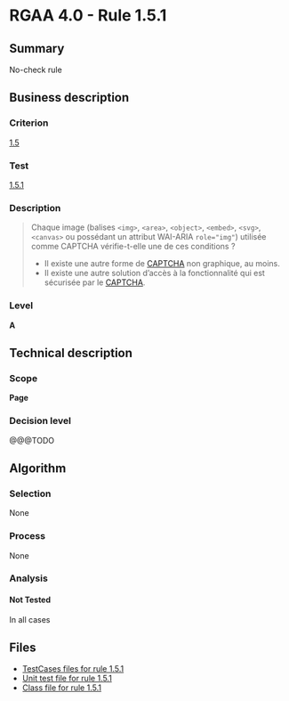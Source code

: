 # RGAA 4.0 - Rule 1.5.1

## Summary

No-check rule

## Business description

### Criterion

[1.5](https://www.numerique.gouv.fr/publications/rgaa-accessibilite/methode/criteres/#crit-1-5)

### Test

[1.5.1](https://www.numerique.gouv.fr/publications/rgaa-accessibilite/methode/criteres/#test-1-5-1)

### Description

> Chaque image (balises `<img>`, `<area>`, `<object>`, `<embed>`, `<svg>`, `<canvas>` ou possédant un attribut WAI-ARIA `role="img"`) utilisée comme CAPTCHA vérifie-t-elle une de ces conditions ?
> 
> * Il existe une autre forme de [CAPTCHA](https://www.numerique.gouv.fr/publications/rgaa-accessibilite/methode/glossaire/#captcha) non graphique, au moins.
> * Il existe une autre solution d’accès à la fonctionnalité qui est sécurisée par le [CAPTCHA](https://www.numerique.gouv.fr/publications/rgaa-accessibilite/methode/glossaire/#captcha).

### Level

**A**


## Technical description

### Scope

**Page**

### Decision level

@@@TODO


## Algorithm

### Selection

None

### Process

None

### Analysis

#### Not Tested

In all cases


## Files

- [TestCases files for rule 1.5.1](https://gitlab.com/asqatasun/Asqatasun/-/tree/v5/rules/rules-rgaa4.0/src/test/resources/testcases/rgaa40/Rgaa40Rule010501/)
- [Unit test file for rule 1.5.1](https://gitlab.com/asqatasun/Asqatasun/-/blob/v5/rules/rules-rgaa4.0/src/test/java/org/asqatasun/rules/rgaa40/Rgaa40Rule010501Test.java)
- [Class file for rule 1.5.1](https://gitlab.com/asqatasun/Asqatasun/-/blob/v5/rules/rules-rgaa4.0/src/main/java/org/asqatasun/rules/rgaa40/Rgaa40Rule010501.java)


